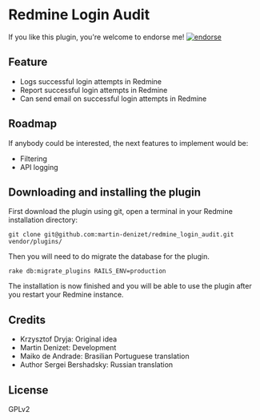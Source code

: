 # Redmine Login Audit

If you like this plugin, you're welcome to endorse me!
[![endorse](https://api.coderwall.com/martin-denizet/endorsecount.png)](https://coderwall.com/martin-denizet)

## Feature

* Logs successful login attempts in Redmine
* Report successful login attempts in Redmine
* Can send email on successful login attempts in Redmine

## Roadmap

If anybody could be interested, the next features to implement would be:
* Filtering
* API logging

## Downloading and installing the plugin

First download the plugin using git, open a terminal in your Redmine installation directory:

```git clone git@github.com:martin-denizet/redmine_login_audit.git vendor/plugins/```

Then you will need to do migrate the database for the plugin.

```rake db:migrate_plugins RAILS_ENV=production```

The installation is now finished and you will be able to use the plugin after you restart your Redmine instance.

## Credits

* Krzysztof Dryja: Original idea
* Martin Denizet: Development
* Maiko de Andrade: Brasilian Portuguese translation
* Author Sergei Bershadsky: Russian translation

## License

GPLv2


